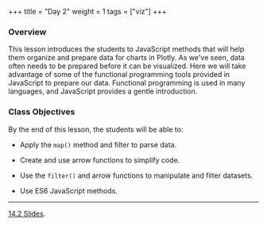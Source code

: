 +++
title = "Day 2"
weight = 1
tags = ["viz"] 
+++

### Overview

This lesson introduces the students to JavaScript methods that will help them organize and prepare data for charts in Plotly. As we've seen, data often needs to be prepared before it can be visualized. Here we will take advantage of some of the functional programming tools provided in JavaScript to prepare our data. Functional programming is used in many languages, and JavaScript provides a gentle introduction.

### Class Objectives

By the end of this lesson, the students will be able to:

* Apply the `map()` method and filter to parse data.

* Create and use arrow functions to simplify code.

* Use the `filter()` and arrow functions to manipulate and filter datasets.

* Use ES6 JavaScript methods.

---

[14.2 Slides](https://docs.google.com/presentation/d/1h-3pJAEpnMQWiTjTld1KtMv-PykZCsH9oYK5N_0I9xo/edit#slide=id.gc54d4a55d5_0_2724).